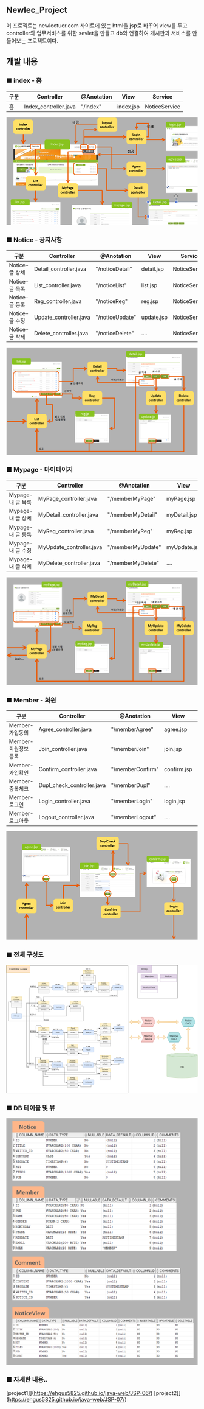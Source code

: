 Newlec_Project
------

이 프로젝트는 newlectuer.com 사이트에 있는 html을 jsp로 바꾸어 view를 두고 controller와 업무서비스를 위한 sevlet을 만들고 db와 연결하여 게시판과 서비스를 만들어보는 프로젝트이다.

개발 내용
------

### ■ index - 홈

|구분|Controller|@Anotation|View|Service|
|----|---|---|---|----|
|홈|Index_controller.java|"/index"|index.jsp|NoticeService|


![홈](image/home.PNG)

### ■ Notice - 공지사항

|구분|Controller|@Anotation|View|Service|
|----|---|---|---|----|
|Notice-글 상세|Detail_controller.java|"/noticeDetail"|detail.jsp|NoticeService|
|Notice-글 목록|List_controller.java|"/noticeList"|list.jsp|NoticeService|
|Notice-글 등록|Reg_controller.java|"/noticeReg"|reg.jsp|NoticeService|
|Notice-글 수정|Update_controller.java|"/noticeUpdate"|update.jsp|NoticeService|
|Notice-글 삭제|Delete_controller.java|"/noticeDelete"|....|NoticeService|

![공지사항](image/notice.PNG)

### ■ Mypage - 마이페이지

|구분|Controller|@Anotation|View|Service|
|----|---|---|---|----|
|Mypage-내 글 목록|MyPage_controller.java|"/memberMyPage"|myPage.jsp|NoticeService|
|Mypage-내 글 상세|MyDetail_controller.java|"/memberMyDetail"|myDetail.jsp|NoticeService|
|Mypage-내 글 등록|MyReg_controller.java|"/memberMyReg"|myReg.jsp|NoticeService|
|Mypage-내 글 수정|MyUpdate_controller.java|"/memberMyUpdate"|myUpdate.jsp|NoticeService|
|Mypage-내 글 삭제|MyDelete_controller.java|"/memberMyDelete"|....|NoticeService|

![마이페이지](image/mypage.PNG)

### ■ Member - 회원

|구분|Controller|@Anotation|View|Service|
|----|---|---|---|----|
|Member-가입동의|Agree_controller.java|"/memberAgree"|agree.jsp|MemberService|
|Member-회원정보등록|Join_controller.java|"/memberJoin"|join.jsp|MemberService|
|Member-가입확인|Confirm_controller.java|"/memberConfirm"|confirm.jsp|MemberService|
|Member-중복체크|Dupl_check_controller.java|"/memberDupl"|....|MemberService|
|Member-로그인|Login_controller.java|"/memberLogin"|login.jsp|MemberService|
|Member-로그아웃|Logout_controller.java|"/memberLogout"|....|MemberService|

![멤버](image/member.png)

### ■ 전체 구성도

![NoticeDraw](image/notice.drawio.png)

### ■ DB 테이블 및 뷰

![테이블뷰](image/tableAndview.PNG)

### ■ 자세한 내용..

[project1]](https://ehgus5825.github.io/java-web/JSP-06/)
[project2]](https://ehgus5825.github.io/java-web/JSP-07/)

